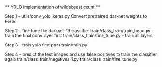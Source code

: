 

** YOLO implementation of wildebeest count **

Step 1 - utils/conv_yolo_keras.py 
Convert pretrained darknet weights to keras

Step 2 - fine tune the darknet-19 classifier
train/class_train/train_head.py - train the final conv layer first
train/class_train/fine_tune.py - train all layers 

Step 3 - train yolo first pass
train/train.py

Step 4 - predict the test images and use false positives to train the classifier again
train/class_train/negatives_1.py
train/class_train/fine_tune.py
